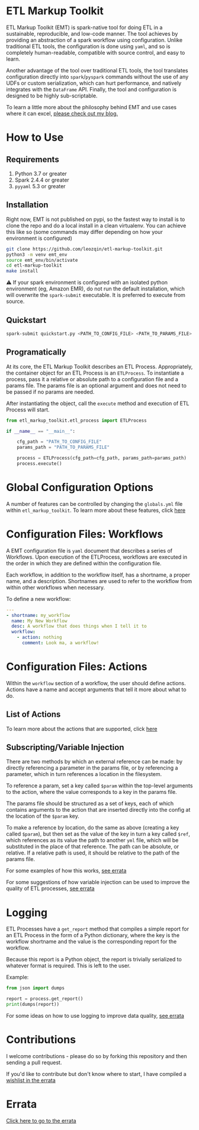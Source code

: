 # ETL Markup Toolkit
ETL Markup Toolkit (EMT) is spark-native tool for doing ETL in a sustainable, reproducible, and low-code manner. The tool achieves by providing an abstraction of a spark workflow using configuration. Unlike traditional ETL tools, the configuration is done using `yaml`, and so is completely human-readable, compatible with source control, and easy to learn.

Another advantage of the tool over traditional ETL tools, the tool translates configuration directly into `spark`/`pyspark` commands without the use of any UDFs or custom serialization, which can hurt performance, and natively integrates with the `DataFrame` API. Finally, the tool and configuration is designed to be highly sub-scriptable.

To learn a little more about the philosophy behind EMT and use cases where it can excel, [please check out my blog.](https://www.leozqin.me/introducing-etl-markup-toolkit-emt/)

# How to Use
## Requirements
1. Python 3.7 or greater
2. Spark 2.4.4 or greater
3. `pyyaml` 5.3 or greater
## Installation
Right now, EMT is not published on pypi, so the fastest way to install is to clone the repo and do a local install in a clean virtualenv. You can achieve this like so (some commands may differ depending on how your environment is configured)

```bash
git clone https://github.com/leozqin/etl-markup-toolkit.git
python3 -m venv emt_env
source emt_env/bin/activate
cd etl-markup-toolkit
make install
```

:warning: If your spark environment is configured with an isolated python environment (eg, Amazon EMR), do not run the default installation, which will overwrite the `spark-submit` executable. It is preferred to execute from source.

## Quickstart
```bash
spark-submit quickstart.py <PATH_TO_CONFIG_FILE> <PATH_TO_PARAMS_FILE>
```

## Programatically
At its core, the ETL Markup Toolkit describes an ETL Process. Appropriately, the container object for an ETL Process is an `ETLProcess`. To instantiate a process, pass it a relative or absolute path to a configuration file and a params file. The params file is an optional argument and does not need to be passed if no params are needed.

After instantiating the object, call the `execute` method and execution of ETL Process will start.
```python
from etl_markup_toolkit.etl_process import ETLProcess

if __name__ == "__main__":

    cfg_path = "PATH_TO_CONFIG_FILE"
    params_path = "PATH_TO_PARAMS_FILE"

    process = ETLProcess(cfg_path=cfg_path, params_path=params_path)
    process.execute()
```

# Global Configuration Options
A number of features can be controlled by changing the `globals.yml` file within `etl_markup_toolkit`. To learn more about these features, click [here](docs/global_configs.md)

# Configuration Files: Workflows
A EMT configuration file is `yaml` document that describes a series of Workflows. Upon execution of the ETLProcess, workflows are executed in the order in which they are defined within the configuration file.

Each workflow, in addition to the workflow itself, has a shortname, a proper name, and a description. Shortnames are used to refer to the workflow from within other workflows when necessary.

To define a new workflow:

```yaml
---
- shortname: my_workflow
  name: My New Workflow
  desc: A workflow that does things when I tell it to
  workflow:
    - action: nothing
      comment: Look ma, a workflow!
```
# Configuration Files: Actions
Within the `workflow` section of a workflow, the user should define actions. Actions have a name and accept arguments that tell it more about what to do.

## List of Actions
To learn more about the actions that are supported, click [here](docs/actions.md)

## Subscripting/Variable Injection
There are two methods by which an external reference can be made: by directly referencing a parameter in the params file, or by referencing a parameter, which in turn references a location in the filesystem.

To reference a param, set a key called `$param` within the top-level arguments to the action, where the value corresponds to a key in the params file.

The params file should be structured as a set of keys, each of which contains arguments to the action that are inserted directly into the config at the location of the `$param` key.

To make a reference by location, do the same as above (creating a key called `$param`), but then set as the value of the key in turn a key called `$ref`, which references as its value the path to another `yml` file, which will be substituted in the place of that reference. The path can be absolute, or relative. If a relative path is used, it should be relative to the path of the params file.

For some examples of how this works, [see errata](docs/errata.md#examples-of-variable-injection)

For some suggestions of how variable injection can be used to improve the quality of ETL processes, [see errata](docs/errata.md#use-cases-for-references)

# Logging
ETL Processes have a `get_report` method that compiles a simple report for an ETL Process in the form of a Python dictionary, where the key is the workflow shortname and the value is the corresponding report for the workflow.

Because this report is a Python object, the report is trivially serialized to whatever format is required. This is left to the user.

Example:
```python
from json import dumps

report = process.get_report()
print(dumps(report))
```

For some ideas on how to use logging to improve data quality, [see errata](docs/errata.md#logging)

# Contributions
I welcome contributions - please do so by forking this repository and then sending a pull request.

If you'd like to contribute but don't know where to start, I have compiled a [wishlist in the errata](docs/errata.md#contribution-wishlist)

# Errata
[Click here to go to the errata](docs/errata.md)